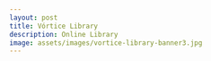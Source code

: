 ```yaml
---
layout: post
title: Vórtice Library
description: Online Library
image: assets/images/vortice-library-banner3.jpg
---
```





